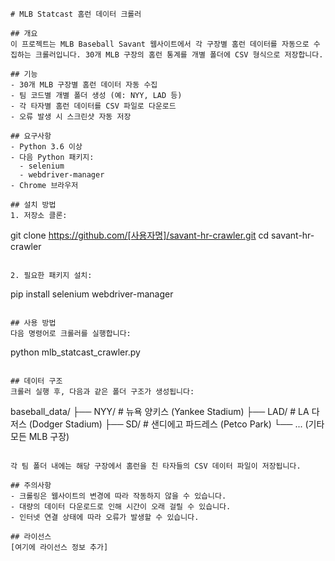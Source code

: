 ```
# MLB Statcast 홈런 데이터 크롤러

## 개요
이 프로젝트는 MLB Baseball Savant 웹사이트에서 각 구장별 홈런 데이터를 자동으로 수집하는 크롤러입니다. 30개 MLB 구장의 홈런 통계를 개별 폴더에 CSV 형식으로 저장합니다.

## 기능
- 30개 MLB 구장별 홈런 데이터 자동 수집
- 팀 코드별 개별 폴더 생성 (예: NYY, LAD 등)
- 각 타자별 홈런 데이터를 CSV 파일로 다운로드
- 오류 발생 시 스크린샷 자동 저장

## 요구사항
- Python 3.6 이상
- 다음 Python 패키지:
  - selenium
  - webdriver-manager
- Chrome 브라우저

## 설치 방법
1. 저장소 클론:
```

git clone https://github.com/[사용자명]/savant-hr-crawler.git
cd savant-hr-crawler

```

2. 필요한 패키지 설치:
```

pip install selenium webdriver-manager

```

## 사용 방법
다음 명령어로 크롤러를 실행합니다:
```

python mlb_statcast_crawler.py

```

## 데이터 구조
크롤러 실행 후, 다음과 같은 폴더 구조가 생성됩니다:
```

baseball_data/
├── NYY/ # 뉴욕 양키스 (Yankee Stadium)
├── LAD/ # LA 다저스 (Dodger Stadium)
├── SD/ # 샌디에고 파드레스 (Petco Park)
└── ... (기타 모든 MLB 구장)

```

각 팀 폴더 내에는 해당 구장에서 홈런을 친 타자들의 CSV 데이터 파일이 저장됩니다.

## 주의사항
- 크롤링은 웹사이트의 변경에 따라 작동하지 않을 수 있습니다.
- 대량의 데이터 다운로드로 인해 시간이 오래 걸릴 수 있습니다.
- 인터넷 연결 상태에 따라 오류가 발생할 수 있습니다.

## 라이선스
[여기에 라이선스 정보 추가]
```
